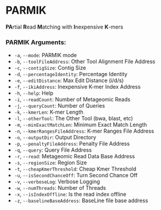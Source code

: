 # PARMIK
**PA**rtial **R**ead **M**atching with **I**nexpensive **K**-mers

### PARMIK Arguments:

- `-a`, `--mode`: PARMIK mode
- `-b`, `--toolFileAddress`: Other Tool Alignment File Address
- `-c`, `--contigSize`: Contig Size
- `-d`, `--percentageIdentity`: Percentage Identity
- `-e`, `--editDistance`: Max Edit Distance (i/d/s)
- `-f`, `--ikiAddress`: Inexpensive K-mer Index Address
- `-h`, `--help`: Help
- `-i`, `--readCount`: Number of Metageomic Reads
- `-j`, `--queryCount`: Number of Queries
- `-k`, `--kmerLen`: K-mer Length
- `-l`, `--otherTool`: The Other Tool (bwa, blast, etc)
- `-m`, `--minExactMatchLen`: Minimum Exact Match Length
- `-n`, `--kmerRangesFileAddress`: K-mer Ranges File Address
- `-o`, `--outputDir`: Output Directory
- `-p`, `--penaltyFileAddress`: Penalty File Address
- `-q`, `--query`: Query File Address
- `-r`, `--read`: Metageomic Read Data Base Address
- `-s`, `--regionSize`: Region Size
- `-t`, `--cheapKmerThreshold`: Cheap Kmer Threshold
- `-u`, `--isSecondChanceOff`: Turn Second Chance Off
- `-v`, `--verboseLog`: Verbose Logging
- `-w`, `--numThreads`: Number of Threads
- `-x`, `--isIndexOffline`: Is the read index offline
- `-z`, `--baselineBaseAddress`: BaseLine file base address

